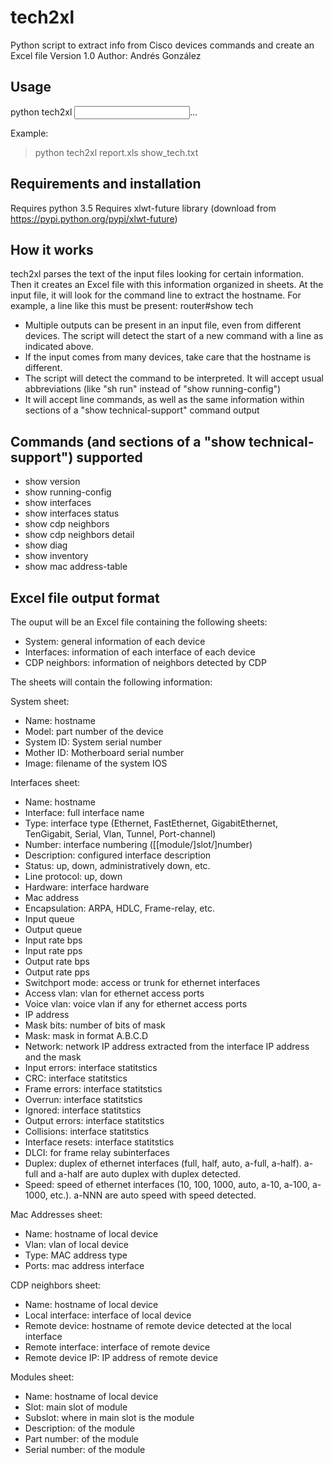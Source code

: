 # tech2xl
Python script to extract info from Cisco devices commands and create an Excel file
Version 1.0
Author: Andrés González

Usage
-----

python tech2xl <output excel filename> <input text files>...

Example: 
>python tech2xl report.xls show_tech.txt

Requirements and installation
-----------------------------

Requires python 3.5
Requires xlwt-future library (download from https://pypi.python.org/pypi/xlwt-future)


How it works
------------

tech2xl parses the text of the input files looking for certain information. Then it creates an Excel file with this information organized in sheets.
At the input file, it will look for the command line to extract the hostname. For example, a line like this must be present:
  router#show tech

- Multiple outputs can be present in an input file, even from different devices. The script will detect the start of a new command with a line as indicated above.
- If the input comes from many devices, take care that the hostname is different.
- The script will detect the command to be interpreted. It will accept usual abbreviations (like "sh run" instead of "show running-config")
- It will accept line commands, as well as the same information within sections of a "show technical-support" command output

Commands (and sections of a "show technical-support") supported
---------------------------------------------------------------

- show version
- show running-config
- show interfaces
- show interfaces status
- show cdp neighbors
- show cdp neighbors detail
- show diag
- show inventory
- show mac address-table

Excel file output format
------------------------

The ouput will be an Excel file containing the following sheets:

- System: general information of each device
- Interfaces: information of each interface of each device
- CDP neighbors: information of neighbors detected by CDP

The sheets will contain the following information:

System sheet: 

- Name: hostname
- Model: part number of the device
- System ID: System serial number
- Mother ID: Motherboard serial number
- Image: filename of the system IOS

Interfaces sheet:

- Name: hostname
- Interface: full interface name
- Type: interface type (Ethernet, FastEthernet, GigabitEthernet, TenGigabit, Serial, Vlan, Tunnel, Port-channel)
- Number: interface numbering ([[module/]slot/]number)
- Description: configured interface description
- Status: up, down, administratively down, etc.
- Line protocol: up, down
- Hardware: interface hardware
- Mac address
- Encapsulation: ARPA, HDLC, Frame-relay, etc.
- Input queue
- Output queue
- Input rate bps
- Input rate pps
- Output rate bps
- Output rate pps
- Switchport mode: access or trunk for ethernet interfaces
- Access vlan: vlan for ethernet access ports
- Voice vlan: voice vlan if any for ethernet access ports
- IP address
- Mask bits: number of bits of mask
- Mask: mask in format A.B.C.D
- Network: network IP address extracted from the interface IP address and the mask
- Input errors: interface statitstics
- CRC: interface statitstics
- Frame errors: interface statitstics
- Overrun: interface statitstics
- Ignored: interface statitstics
- Output errors: interface statitstics
- Collisions: interface statitstics
- Interface resets: interface statitstics
- DLCI: for frame relay subinterfaces
- Duplex: duplex of ethernet interfaces (full, half, auto, a-full, a-half). a-full and a-half are auto duplex with duplex detected.
- Speed: speed of ethernet interfaces (10, 100, 1000, auto, a-10, a-100, a-1000, etc.). a-NNN are auto speed with speed detected.

Mac Addresses sheet:

- Name: hostname of local device
- Vlan: vlan of local device
- Type: MAC address type
- Ports: mac address interface

CDP neighbors sheet:

- Name: hostname of local device
- Local interface: interface of local device
- Remote device: hostname of remote device detected at the local interface
- Remote interface: interface of remote device
- Remote device IP: IP address of remote device

Modules sheet:

- Name: hostname of local device
- Slot: main slot of module
- Subslot: where in main slot is the module
- Description: of the module
- Part number: of the module
- Serial number: of the module

